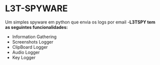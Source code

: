# L3T-SPYWARE
Um simples spyware em python que envia os logs por email
-__L3TSPY tem as seguintes funcionalidades:__
- Information Gathering
- Screenshots Logger
- ClipBoard Logger
- Audio Logger
- Key Logger
